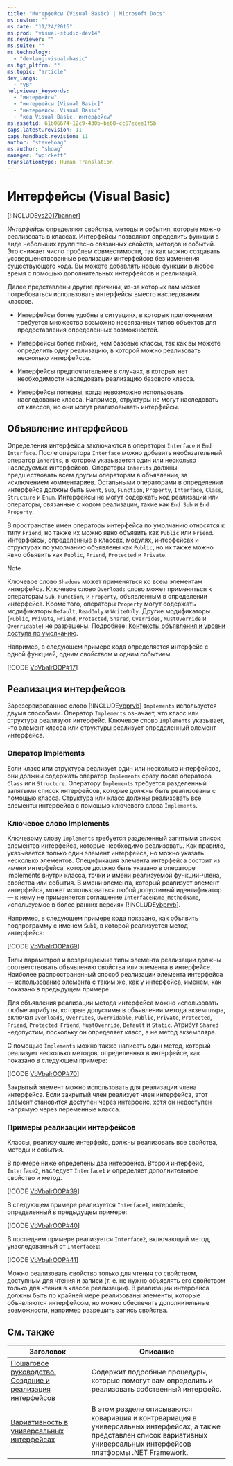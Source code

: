 ```yaml
---
title: "Интерфейсы (Visual Basic) | Microsoft Docs"
ms.custom: ""
ms.date: "11/24/2016"
ms.prod: "visual-studio-dev14"
ms.reviewer: ""
ms.suite: ""
ms.technology: 
  - "devlang-visual-basic"
ms.tgt_pltfrm: ""
ms.topic: "article"
dev_langs: 
  - "VB"
helpviewer_keywords: 
  - "интерфейсы"
  - "интерфейсы [Visual Basic]"
  - "интерфейсы, Visual Basic"
  - "код Visual Basic, интерфейсы"
ms.assetid: 61b06674-12c9-430b-be68-cc67ecee1f5b
caps.latest.revision: 11
caps.handback.revision: 11
author: "stevehoag"
ms.author: "shoag"
manager: "wpickett"
translationtype: Human Translation
---
```

# Интерфейсы (Visual Basic)
[!INCLUDE[vs2017banner](../../../../csharp/includes/vs2017banner.md)]

*Интерфейсы* определяют свойства, методы и события, которые можно реализовать в классах.  Интерфейсы позволяют определить функции в виде небольших групп тесно связанных свойств, методов и событий. Это снижает число проблем совместимости, так как можно создавать усовершенствованные реализации интерфейсов без изменения существующего кода.  Вы можете добавлять новые функции в любое время с помощью дополнительных интерфейсов и реализаций.  
  
 Далее представлены другие причины, из\-за которых вам может потребоваться использовать интерфейсы вместо наследования классов.  
  
-   Интерфейсы более удобны в ситуациях, в которых приложениям требуется множество возможно несвязанных типов объектов для предоставления определенных возможностей.  
  
-   Интерфейсы более гибкие, чем базовые классы, так как вы можете определить одну реализацию, в которой можно реализовать несколько интерфейсов.  
  
-   Интерфейсы предпочтительнее в случаях, в которых нет необходимости наследовать реализацию базового класса.  
  
-   Интерфейсы полезны, когда невозможно использовать наследование класса.  Например, структуры не могут наследовать от классов, но они могут реализовывать интерфейсы.  
  
## Объявление интерфейсов  
 Определения интерфейса заключаются в операторы `Interface` и `End Interface`.  После оператора `Interface` можно добавить необязательный оператор `Inherits`, в котором указывается один или несколько наследуемых интерфейсов.  Операторы `Inherits` должны предшествовать всем другим операторам в объявлении, за исключением комментариев.  Остальными операторами в определении интерфейса должны быть `Event`, `Sub`, `Function`, `Property`, `Interface`, `Class`, `Structure` и `Enum`.  Интерфейсы не могут содержать код реализаций или операторы, связанные с кодом реализации, такие как `End Sub` и `End Property`.  
  
 В пространстве имен операторы интерфейса по умолчанию относятся к типу `Friend`, но также их можно явно объявить как `Public` или `Friend`.  Интерфейсы, определенные в классах, модулях, интерфейсах и структурах по умолчанию объявлены как `Public`, но их также можно явно объявить как `Public`, `Friend`, `Protected` и `Private`.  
  
> [!NOTE]
>  Ключевое слово `Shadows` может применяться ко всем элементам интерфейса.  Ключевое слово `Overloads` слово может применяться к операторам `Sub`, `Function`, и `Property`, объявленным в определении интерфейса.  Кроме того, операторы `Property` могут содержать модификаторы `Default`, `ReadOnly` и `WriteOnly`.  Другие модификаторы \(`Public`, `Private`, `Friend`, `Protected`, `Shared`, `Overrides`, `MustOverride` и `Overridable`\) не разрешены.  Подробнее: [Контексты объявления и уровни доступа по умолчанию](../../../../visual-basic/language-reference/statements/declaration-contexts-and-default-access-levels.md).  
  
 Например, в следующем примере кода определяется интерфейс с одной функцией, одним свойством и одним событием.  
  
 [!CODE [VbVbalrOOP#17](../CodeSnippet/VS_Snippets_VBCSharp/VbVbalrOOP#17)]  
  
## Реализация интерфейсов  
 Зарезервированное слово [!INCLUDE[vbprvb](../../../../csharp/programming-guide/concepts/linq/includes/vbprvb_md.md)] `Implements` используется двумя способами.  Оператор `Implements` означает, что класс или структура реализуют интерфейс.  Ключевое слово `Implements` указывает, что элемент класса или структуры реализует определенный элемент интерфейса.  
  
### Оператор Implements  
 Если класс или структура реализует один или несколько интерфейсов, они должны содержать оператор `Implements` сразу после оператора `Class` или `Structure`.  Оператору `Implements` требуется разделенный запятыми список интерфейсов, которые должны быть реализованы с помощью класса.  Структура или класс должны реализовать все элементы интерфейса с помощью ключевого слова `Implements`.  
  
### Ключевое слово Implements  
 Ключевому слову `Implements` требуется разделенный запятыми список элементов интерфейса, которые необходимо реализовать.  Как правило, указывается только один элемент интерфейса, но можно указать несколько элементов.  Спецификация элемента интерфейса состоит из имени интерфейса, которое должно быть указано в операторе implements внутри класса, точки и имени реализуемой функции\-члена, свойства или события.  В имени элемента, который реализует элемент интерфейса, может использоваться любой допустимый идентификатор — к нему не применяется соглашение `InterfaceName_MethodName`, используемое в более ранних версиях [!INCLUDE[vbprvb](../../../../csharp/programming-guide/concepts/linq/includes/vbprvb_md.md)].  
  
 Например, в следующем примере кода показано, как объявить подпрограмму с именем `Sub1`, в которой реализуется метод интерфейса:  
  
 [!CODE [VbVbalrOOP#69](../CodeSnippet/VS_Snippets_VBCSharp/VbVbalrOOP#69)]  
  
 Типы параметров и возвращаемые типы элемента реализации должны соответствовать объявлению свойства или элемента в интерфейсе.  Наиболее распространенный способ реализации элемента интерфейса — использование элемента с таким же, как у интерфейса, именем, как показано в предыдущем примере.  
  
 Для объявления реализации метода интерфейса можно использовать любые атрибуты, которые допустимы в объявлении метода экземпляра, включая `Overloads`, `Overrides`, `Overridable`, `Public`, `Private`, `Protected`, `Friend`, `Protected Friend`, `MustOverride`, `Default` и `Static`.  Атрибут `Shared` недопустим, поскольку он определяет класс, а не метод экземпляра.  
  
 С помощью `Implements` можно также написать один метод, который реализует несколько методов, определенных в интерфейсе, как показано в следующем примере:  
  
 [!CODE [VbVbalrOOP#70](../CodeSnippet/VS_Snippets_VBCSharp/VbVbalrOOP#70)]  
  
 Закрытый элемент можно использовать для реализации члена интерфейса.  Если закрытый член реализует член интерфейса, этот элемент становится доступен через интерфейс, хотя он недоступен напрямую через переменные класса.  
  
### Примеры реализации интерфейсов  
 Классы, реализующие интерфейс, должны реализовать все свойства, методы и события.  
  
 В примере ниже определены два интерфейса.  Второй интерфейс, `Interface2`, наследует `Interface1` и определяет дополнительное свойство и метод.  
  
 [!CODE [VbVbalrOOP#39](../CodeSnippet/VS_Snippets_VBCSharp/VbVbalrOOP#39)]  
  
 В следующем примере реализуется `Interface1`, интерфейс, определенный в предыдущем примере:  
  
 [!CODE [VbVbalrOOP#40](../CodeSnippet/VS_Snippets_VBCSharp/VbVbalrOOP#40)]  
  
 В последнем примере реализуется `Interface2`, включающий метод, унаследованный от `Interface1`:  
  
 [!CODE [VbVbalrOOP#41](../CodeSnippet/VS_Snippets_VBCSharp/VbVbalrOOP#41)]  
  
 Можно реализовать свойство только для чтения со свойством, доступным для чтения и записи \(т. е. не нужно объявлять его свойством только для чтения в классе реализации\).  В реализации интерфейса должны быть по крайней мере реализованы элементы, которые объявляются интерфейсом, но можно обеспечить дополнительные возможности, например разрешить запись свойства.  
  
## См. также  
  
|Заголовок|Описание|  
|---------------|--------------|  
|[Пошаговое руководство. Создание и реализация интерфейсов](../../../../visual-basic/programming-guide/language-features/interfaces/walkthrough-creating-and-implementing-interfaces.md)|Содержит подробные процедуры, которые помогут вам определить и реализовать собственный интерфейс.|  
|[Вариативность в универсальных интерфейсах](../Topic/Variance%20in%20Generic%20Interfaces%20\(C%23%20and%20Visual%20Basic\).md)|В этом разделе описываются ковариация и контрвариация в универсальных интерфейсах, а также представлен список вариативных универсальных интерфейсов платформы .NET Framework.|